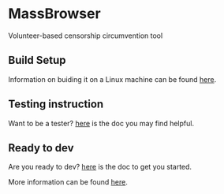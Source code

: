 # MassBrowser

Volunteer-based censorship circumvention tool

## Build Setup

Information on buiding it on a Linux machine can be found [here](/doc/install.md).

## Testing instruction

Want to be a tester?  [here](/doc/test_instruction.md) is the doc you may find helpful.

## Ready to dev

Are you ready to dev?  [here](/doc/test_instruction.md) is the doc to get you started.

More information can be found [here](https://massbrowser.cs.umass.edu).
